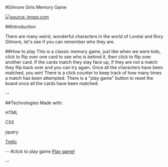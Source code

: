 #Gilmore Girls Memory Game

<a href="http://imgur.com/ZRlauiN"><img src="http://i.imgur.com/ZRlauiNl.jpg" title="source: imgur.com" /></a>


##Introduction

There are many weird, wonderful characters in the world of Lorelai and Rory Gilmore, let's see if you can remember who they are.

##How to play
This is a classic memory game, just like when we were kids, click to flip over one card to see who is behind it, then click to flip over another card. If the cards match they stay face up, if they are not a match they flip back over and you can try again. Once all the characters have been matched, you win! There is a click counter to keep track of how many times a match has been attempted. There is a "play game" button to reset the board once all the cards have been matched.

--

##Technologies
Made with:

HTML

CSS

jquery

<a href="https://trello.com/b/gPIJ99OA/project1-matching-game">Trello</a>

--
#click to play game
<a href="http://demetra2h.github.io/gg_memory_game/">Play game!</a>

--
